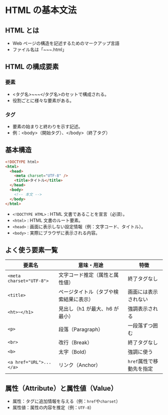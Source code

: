 # HTML の基本文法

## HTML とは

- Web ページの構造を記述するためのマークアップ言語
- ファイル名は「~~~.html」

## HTML の構成要素

### 要素

- <タグ名>~~~<\/タグ名>のセットで構成される。
- 役割ごとに様々な要素がある。

### タグ

- 要素の始まりと終わりを示す記述。
- 例：\<body>（開始タグ）、\</body>（終了タグ）

## 基本構造

```html
<!DOCTYPE html>
<html>
  <head>
    <meta charset="UTF-8" />
    <title>タイトル</title>
  </head>
  <body>
    <!-- 本文 -->
  </body>
</html>
```

- `<!DOCTYPE HTML>` : HTML 文書であることを宣言（必須）。
- `<html>` : HTML 文書のルート要素。
- `<head>` : 画面に表示しない設定情報（例：文字コード、タイトル）。
- `<body>` : 実際にブラウザに表示される内容。

## よく使う要素一覧

| 要素名                   | 意味・用途                             | 特徴                     |
| ------------------------ | -------------------------------------- | ------------------------ |
| `<meta charset="UTF-8">` | 文字コード推定（属性と属性値）         | 終了タグなし             |
| `<title>`                | ページタイトル（タブや検索結果に表示） | 画面には表示されない     |
| `<ht>~</h1>`             | 見出し（h1 が最大、h6 が最小）         | 強調表示される           |
| `<p>`                    | 段落（Paragraph）                      | 一段落ずつ囲む           |
| `<br>`                   | 改行（Break）                          | 終了タグなし             |
| `<b>`                    | 太字（Bold）                           | 強調に使う               |
| `<a href="URL">...</a>`  | リンク（Anchor）                       | `href`属性で移動先を指定 |

## 属性（Attribute）と属性値（Value）

- 属性：タグに追加情報を与える（例：`href`や`charset`）
- 属性値：属性の内容を推定（例：`UTF-8`）
